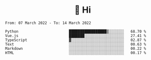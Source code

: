 <h1 align="center">👋 Hi</h1>
<!-- <h3 align="center">An enthusiastic frontend developer</h3> -->

<!--START_SECTION:waka-->

```text
From: 07 March 2022 - To: 14 March 2022

Python                       █████████████████▒░░░░░░░   68.70 %
Vue.js                       ███████░░░░░░░░░░░░░░░░░░   27.41 %
TypeScript                   ▓░░░░░░░░░░░░░░░░░░░░░░░░   02.87 %
Text                         ░░░░░░░░░░░░░░░░░░░░░░░░░   00.63 %
Markdown                     ░░░░░░░░░░░░░░░░░░░░░░░░░   00.22 %
HTML                         ░░░░░░░░░░░░░░░░░░░░░░░░░   00.17 %
```

<!--END_SECTION:waka-->
